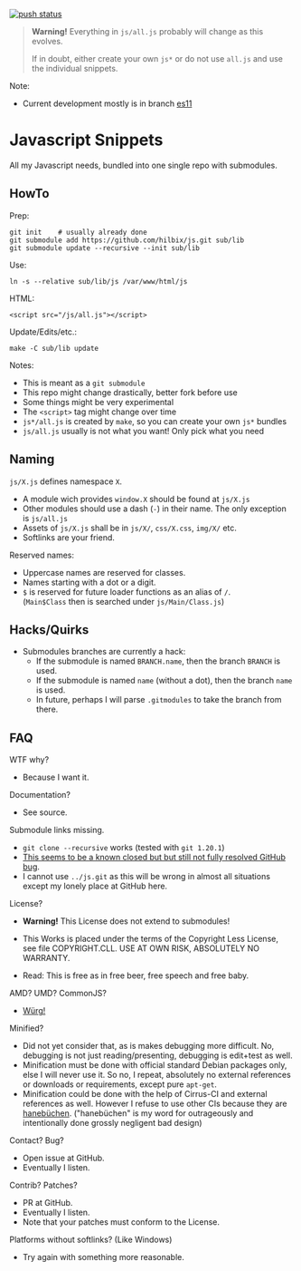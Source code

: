 [![push status](https://api.cirrus-ci.com/github/hilbix/js.svg?branch=master)](https://cirrus-ci.com/github/hilbix/js/master)

> **Warning!**  Everything in `js/all.js` probably will change as this evolves.
>
> If in doubt, either create your own `js*` or do not use `all.js` and use the individual snippets.

Note:

- Current development mostly is in branch [es11](../../tree/es11)

# Javascript Snippets

All my Javascript needs, bundled into one single repo with submodules.


## HowTo

Prep:

	git init	# usually already done
	git submodule add https://github.com/hilbix/js.git sub/lib
	git submodule update --recursive --init sub/lib

Use:

	ln -s --relative sub/lib/js /var/www/html/js

HTML:

	<script src="/js/all.js"></script>

Update/Edits/etc.:

	make -C sub/lib update

Notes:

- This is meant as a `git submodule`
- This repo might change drastically, better fork before use
- Some things might be very experimental
- The `<script>` tag might change over time
- `js*/all.js` is created by `make`, so you can create your own `js*` bundles
- `js/all.js` usually is not what you want!  Only pick what you need


## Naming

`js/X.js` defines namespace `X`.

- A module wich provides `window.X` should be found at `js/X.js`
- Other modules should use a dash (`-`) in their name.  The only exception is `js/all.js`
- Assets of `js/X.js` shall be in `js/X/`, `css/X.css`, `img/X/` etc.
- Softlinks are your friend.

Reserved names:

- Uppercase names are reserved for classes.
- Names starting with a dot or a digit.
- `$` is reserved for future loader functions as an alias of `/`.  
  (`Main$Class` then is searched under `js/Main/Class.js`)


## Hacks/Quirks

- Submodules branches are currently a hack:
  - If the submodule is named `BRANCH.name`, then the branch `BRANCH` is used.
  - If the submodule is named `name` (without a dot), then the branch `name` is used.
  - In future, perhaps I will parse `.gitmodules` to take the branch from there.


## FAQ

WTF why?

- Because I want it.


Documentation?

- See source.


Submodule links missing.

- `git clone --recursive` works (tested with `git 1.20.1`)
- [This seems to be a known closed but but still not fully resolved GitHub bug](https://github.community/t5/How-to-use-Git-and-GitHub/Support-Linking-Relative-URL-s-on-submodules/td-p/24650).
- I cannot use `../js.git` as this will be wrong in almost all situations except my lonely place at GitHub here.


License?

- **Warning!**  This License does not extend to submodules!

- This Works is placed under the terms of the Copyright Less License,  
  see file COPYRIGHT.CLL.  USE AT OWN RISK, ABSOLUTELY NO WARRANTY.

- Read:  This is free as in free beer, free speech and free baby.


AMD?  UMD?  CommonJS?

- [Würg!](https://en.wikipedia.org/wiki/Pharyngeal_reflex)


Minified?

- Did not yet consider that, as is makes debugging more difficult.
  No, debugging is not just reading/presenting, debugging is edit+test as well.
- Minification must be done with official standard Debian packages only, else I will never use it.
  So no, I repeat, absolutely no external references or downloads or requirements, except pure `apt-get`.
- Minification could be done with the help of Cirrus-CI and external references as well.
  However I refuse to use other CIs because they are [hanebüchen](https://de.wikipedia.org/wiki/Haneb%C3%BCchen).
  ("hanebüchen" is my word for outrageously and intentionally done grossly negligent bad design)


Contact?  Bug?

- Open issue at GitHub.
- Eventually I listen.


Contrib?  Patches?

- PR at GitHub.
- Eventually I listen.
- Note that your patches must conform to the License.


Platforms without softlinks?  (Like Windows)

- Try again with something more reasonable.

